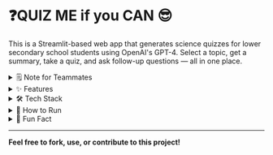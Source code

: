 # ❓QUIZ ME if you CAN 😎

This is a Streamlit-based web app that generates science quizzes for lower secondary school students using OpenAI's GPT-4. Select a topic, get a summary, take a quiz, and ask follow-up questions — all in one place.


<details>
<summary> 🗒️ Note for Teammates </summary>

- ⚠️ For now, only `interactive_quiz.py` and `interactive_quiz.ipynb` are actually used. Feel free to ignore the rest. It has been mainly developed solo so far (approx. 200 lines of code lol). If you’d like to continue building on top of it, feel free to do so — especially if you want to **redesign the frontend** or **improve the UI for presentation**.

- That said, please make sure to **pull before pushing**, since I’ve been using `git push --force` regularly to keep things clean while working in Jupyter.

- **No pressure at all — if you don’t feel like editing, this version should be enough to present at the hackathon. 😊**

</details>


<details>
<summary> ✨ Features </summary>

- 📘 Topic summaries with simple language
- 🧪 AI-generated 10-question quizzes
- ✅ Instant answer checking with feedback
- 💬 Ask follow-up questions for each item
- ⏱ Optional countdown timer
- 💯 Emoji-based score feedback
- 🔁 One-click Try Again
- 🛡 Safe session handling
- 🚀 Built with Streamlit

</details>


<details>
<summary> 🛠 Tech Stack </summary>

- Python
- Streamlit
- OpenAI GPT-4
- python-dotenv

</details>


<details>
<summary> 🚀 How to Run </summary>

  ```bash
  # 1. Clone the repository
  git clone https://github.com/lordz6846/Hackathon_BOLT.git
  cd Hackathon_BOLT
  
  # 2. Create a .env file with your OpenAI API key
  echo "OPENAI_API_KEY=your-openai-api-key-here" > .env
  
  # 3. (Optional) Create virtual environment
  python -m venv venv
  source venv/bin/activate      # On macOS/Linux
  venv\Scripts\activate         # On Windows
  
  # 4. Install dependencies
  pip install -r requirements.txt
  
  # 5. Run the app
  streamlit run app.py
  ```

  - Replace `app.py` with your actual filename if it's different.<br>
  - Make sure `.env` is in the **root directory** and contains your OpenAI key.<br>
  - ⚠️ Do **not** share your API key publicly!

</details>


<details>
<summary> 🤖 Fun Fact </summary>

  - 90% of this repo was written by ChatGPT.  
  - I just keep saying “next” — and telling it when things broke. 😅

</details>

---

**Feel free to fork, use, or contribute to this project!**
